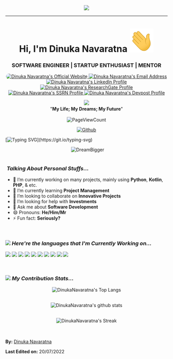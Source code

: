 <p align="center">
  <img src="https://github.com/thompsonemerson/thompsonemerson/raw/master/cover-thompson.png" height="200"/>
</p>
<hr>
<h1 align="center">Hi, I'm Dinuka Navaratna <img src="https://raw.githubusercontent.com/ABSphreak/ABSphreak/master/gifs/Hi.gif" width="15%"></h1>
<h3 align="center">SOFTWARE ENGINEER | STARTUP ENTHUSIAST | MENTOR</h3>
<p align="center">
  <a href="https://www.dinuka.info">
    <img src="https://avatars.githubusercontent.com/u/26020039?v=4" title="Official Website" alt="Dinuka Navaratna's Official Website" height="30" width="30" style="border-radius:50px">
  </a>
  <a href="mailto: hello@dinuka.live">
    <img src="https://www.designbust.com/download/1024/png/email_icon_transparent512.png" title="Email Address" alt="Dinuka Navaratna's Email Address" height="30" width="30">
  </a>
  <a href="https://au.linkedin.com/in/dinukanavaratna/">
    <img src="https://www.vectorlogo.zone/logos/linkedin/linkedin-icon.svg" title="Dinuka Navaratna's LinkedIn Profile" alt="Dinuka Navaratna's LinkedIn Profile" height="30" width="30">
  </a>
  <a href="https://www.researchgate.net/profile/Dinuka-Navaratna">
    <img src="https://upload.wikimedia.org/wikipedia/commons/thumb/5/5e/ResearchGate_icon_SVG.svg/1200px-ResearchGate_icon_SVG.svg.png" title="Dinuka Navaratna's ResearchGate Profile" alt="Dinuka Navaratna's ResearchGate Profile" height="30" width="30">
  </a>
  <a href="https://papers.ssrn.com/sol3/cf_dev/AbsByAuth.cfm?per_id=3826903">
    <img src="https://user-images.githubusercontent.com/1002811/28204045-a4ccd246-68bf-11e7-87ab-cbd44fb36e23.png" title="Dinuka Navaratna's SSRN Profile" alt="Dinuka Navaratna's SSRN Profile" height="30" width="30">
  </a>
  <a href="https://devpost.com/dinuka-navaratna">
    <img src="https://seeklogo.com/images/D/devpost-logo-95FF685C5D-seeklogo.com.png" title="Dinuka Navaratna's Devpost Profile" alt="Dinuka Navaratna's Devpost Profile" height="30" width="30">
  </a>
</p>
</p>

<p align="center">
     <img src="https://github.com/TheDudeThatCode/TheDudeThatCode/blob/master/Assets/Developer.gif">
  <br>
  "<b>My Life; My Dreams; My Future</b>"
  <br><br>
  <img src="https://komarev.com/ghpvc/?username=DinukaNavaratna&label=Profile%20views&color=0e75b6&style=flat" alt="PageViewCount"/>
  <div align="center">
    
  [![Github](https://img.shields.io/github/followers/DinukaNavaratna?label=Follow&style=social)](https://github.com/DinukaNavaratna?tab=followers)
  </div>
</p>

[![Typing SVG](https://readme-typing-svg.herokuapp.com?font=Architects+Daughter&color=f0f0f0&size=30&lines=My+Life...;My+Dreams...;My+Future...)](https://git.io/typing-svg)

<img align="right" width=300px alt="DreamBigger" src="https://media.giphy.com/media/Zn7ML6FBY4btzVrhXo/giphy.gif" />

<br>
<!--<img src="https://media.giphy.com/media/ObNTw8Uzwy6KQ/giphy.gif" width="30px">-->
<br>

### &nbsp;***Talking About Personal Stuffs...***


- 🔭 I’m currently working on many projects, mainly using <b>Python</b>, <b>Kotlin</b>, <b>PHP</b>, & etc.
- 🌱 I’m currently learning <b>Project Management</b>
- 👯 I’m looking to collaborate on <b>Innovative Projects</b>
- 🤔 I’m looking for help with <b>Investments</b>
- 💬 Ask me about <b>Software Development</b>
- 😄 Pronouns: <b>He/Him/Mr</b>
- ⚡ Fun fact: <b>Seriously?</b>

<br>

### <img src="https://i.giphy.com/media/QXPqYpSyBIMjBTtBbl/giphy.webp" width="30px">&nbsp;***Here're the languages that I'm Currently Working on...***

![](https://img.shields.io/badge/Python-20232A?style=for-the-badge&logo=python&logoColor=61DAFB)
![](https://img.shields.io/badge/Kotlin-0095D5?&style=for-the-badge&logo=kotlin&logoColor=white)
![](https://img.shields.io/badge/PHP-787CB5?style=for-the-badge&logo=php&logoColor=white)
![](https://img.shields.io/badge/Android-32DE84?style=for-the-badge&logo=android&logoColor=white)
![](https://img.shields.io/badge/JavaScript-F7DF1E?style=for-the-badge&logo=javascript&logoColor=black)
![](https://img.shields.io/badge/HTML5-E34F26?style=for-the-badge&logo=html5&logoColor=white)
![](https://img.shields.io/badge/CSS3-264de4?style=for-the-badge&logo=css3&logoColor=white)
![](https://img.shields.io/badge/Java-ED1D25?style=for-the-badge&logo=java&logoColor=white)
![](https://img.shields.io/badge/iOS-78C5EF?style=for-the-badge&logo=ios&logoColor=white)
![](https://img.shields.io/badge/Flutter-147EFB?style=for-the-badge&logo=flutter&logoColor=white)

<br>

### <img src="https://i.giphy.com/media/P16XIXReDAjLqvBvAk/giphy.webp" width="30px">&nbsp;***My Contribution Stats...***

<div align="center">
  
![DinukaNavaratna's Top Langs](https://github-readme-stats.vercel.app/api/top-langs/?username=DinukaNavaratna&theme=tokyonight&layout=compact&langs_count=10)
<br><br>
  
![DinukaNavaratna's github stats](https://github-readme-stats.vercel.app/api?username=DinukaNavaratna&show_icons=true&theme=tokyonight)
<br><br>
  
<img src="https://github-readme-streak-stats.herokuapp.com/?user=DinukaNavaratna&theme=tokyonight" alt="DinukaNavaratna's Streak"/>
  
</div>
<br><br>

**By:** <a href="https://dinuka.live/">Dinuka Navaratna</a>
<br>

**Last Edited on:** 20/07/2022
